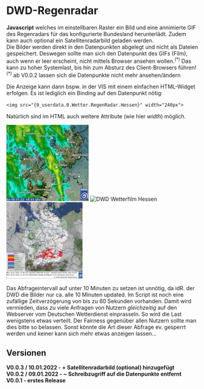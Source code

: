# DWD-Regenradar

**Javascript** welches im einstellbaren Raster ein Bild und eine annimierte GIF des 
Regenradars für das konfigurierte Bundesland herunterlädt. Zudem kann auch optional ein 
Satellitenradarbild geladen werden.  
Die Bilder werden direkt in den Datenpunkten abgelegt und nicht als Dateien gespeichert.
Deswegen sollte man sich den Datenpunkt des GIFs (Film), auch wenn er leer erscheint,
nicht mittels Browser ansehen wollen.<sup>(\*)</sup> Das kann zu hoher Systemlast, bis hin zum 
Absturz des Client-Browsers führen!  
<sup>(\*)</sup> ab V0.0.2 lassen sich die Datenpunkte nicht mehr ansehen/ändern

Die Anzeige kann dann bspw. in der VIS mit einem einfachen HTML-Widget erfolgen.
Es ist lediglich ein Binding auf den Datenpunkt nötig:
```
<img src="{0_userdata.0.Wetter.RegenRadar.Hessen}" width="240px">
``` 

Natürlich sind im HTML auch weitere Attribute (wie hier *width*) möglich.

<img src="https://github.com/SBorg2014/ioBroker-Addons/blob/master/Bilder/rad_hes_akt.jpg" alt="DWD Wetterbild Hessen" height="200" /> <img src="https://github.com/SBorg2014/ioBroker-Addons/blob/master/Bilder/radfilm_hes_akt.gif" height="200" alt="DWD Wetterfilm Hessen" /> <img src="https://github.com/SBorg2014/ioBroker-Addons/blob/master/Bilder/satradar.png" height="200" alt="DWD Satellitenregenradar" />


Das Abfrageintervall auf unter 10 Minuten zu setzen ist unnötig, da idR. der DWD die Bilder nur ca. alle 10 Minuten updated.
Im Script ist noch eine zufällige Zeitverzögerung von bis zu 60 Sekunden vorhanden. Damit wird vermieden, dass zu viele Anfragen von Nutzern *gleichzeitig* auf den Webserver vom Deutschen Wetterdienst einprasseln. So wird die Last wenigstens etwas verteilt. Der Fairness gegenüber allen Nutzern sollte man dies bitte so belassen. Sonst könnte die Art dieser Abfrage ev. gesperrt werden und keiner kann sich mehr etwas anzeigen lassen... 

## Versionen
**V0.0.3 / 10.01.2022 - + Satellitenradarbild (optional) hinzugefügt**  
**V0.0.2 / 09.01.2022 - ~ Schreibzugriff auf die Datenpunkte entfernt**  
**V0.0.1 - erstes Release**
